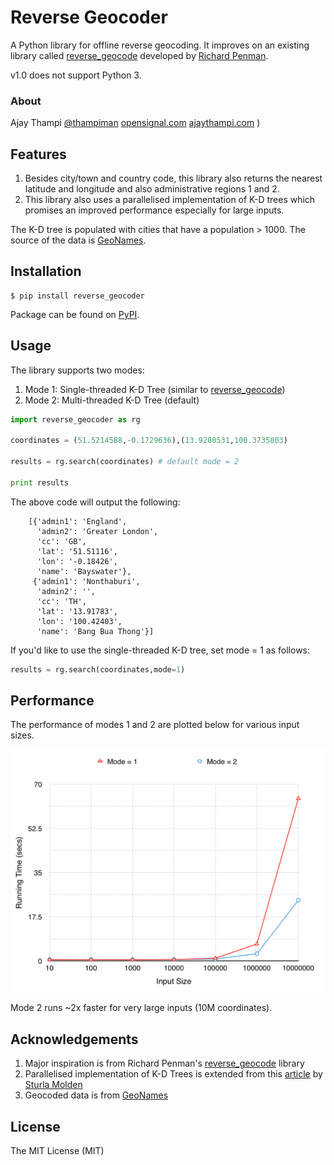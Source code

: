 Reverse Geocoder
=================
A Python library for offline reverse geocoding. It improves on an existing library called [reverse_geocode](https://pypi.python.org/pypi/reverse_geocode/1.0) developed by [Richard Penman](https://bitbucket.org/richardpenman/reverse_geocode).

v1.0 does not support Python 3. 

### About
Ajay Thampi [@thampiman](https://twitter.com/thampiman) [opensignal.com](http://opensignal.com) [ajaythampi.com](http://ajaythampi.com) )

## Features
1. Besides city/town and country code, this library also returns the nearest latitude and longitude and also administrative regions 1 and 2.
2. This library also uses a parallelised implementation of K-D trees which promises an improved performance especially for large inputs.

The K-D tree is populated with cities that have a population > 1000. The source of the data is [GeoNames](http://download.geonames.org/export/dump/).

## Installation
```
$ pip install reverse_geocoder
```

Package can be found on [PyPI](https://pypi.python.org/pypi/reverse_geocoder/).

## Usage
The library supports two modes:

1. Mode 1: Single-threaded K-D Tree (similar to [reverse_geocode](https://pypi.python.org/pypi/reverse_geocode/1.0))
2. Mode 2: Multi-threaded K-D Tree (default)

```python
import reverse_geocoder as rg

coordinates = (51.5214588,-0.1729636),(13.9280531,100.3735803)

results = rg.search(coordinates) # default mode = 2

print results
```

The above code will output the following:
```
	[{'admin1': 'England',
  	  'admin2': 'Greater London',
  	  'cc': 'GB',
  	  'lat': '51.51116',
  	  'lon': '-0.18426',
  	  'name': 'Bayswater'},
 	 {'admin1': 'Nonthaburi',
  	  'admin2': '',
  	  'cc': 'TH',
  	  'lat': '13.91783',
  	  'lon': '100.42403',
  	  'name': 'Bang Bua Thong'}]
```

If you'd like to use the single-threaded K-D tree, set mode = 1 as follows:
```python
results = rg.search(coordinates,mode=1)
```

## Performance
The performance of modes 1 and 2 are plotted below for various input sizes.

![Performance Comparison](performance.png)

Mode 2 runs ~2x faster for very large inputs (10M coordinates).

## Acknowledgements
1. Major inspiration is from Richard Penman's [reverse_geocode](https://bitbucket.org/richardpenman/reverse_geocode) library 
2. Parallelised implementation of K-D Trees is extended from this [article](http://folk.uio.no/sturlamo/python/multiprocessing-tutorial.pdf) by [Sturla Molden](https://github.com/sturlamolden)
3. Geocoded data is from [GeoNames](http://download.geonames.org/export/dump/)

## License
The MIT License (MIT)